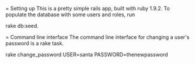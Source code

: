 = Setting up
This is a pretty simple rails app, built with ruby 1.9.2.  To populate the database with
some users and roles, run 

   rake db:seed.

= Command line interface
The command line interface for changing a user's password is a rake task.  

   rake change_password USER=santa PASSWORD=thenewpassword
